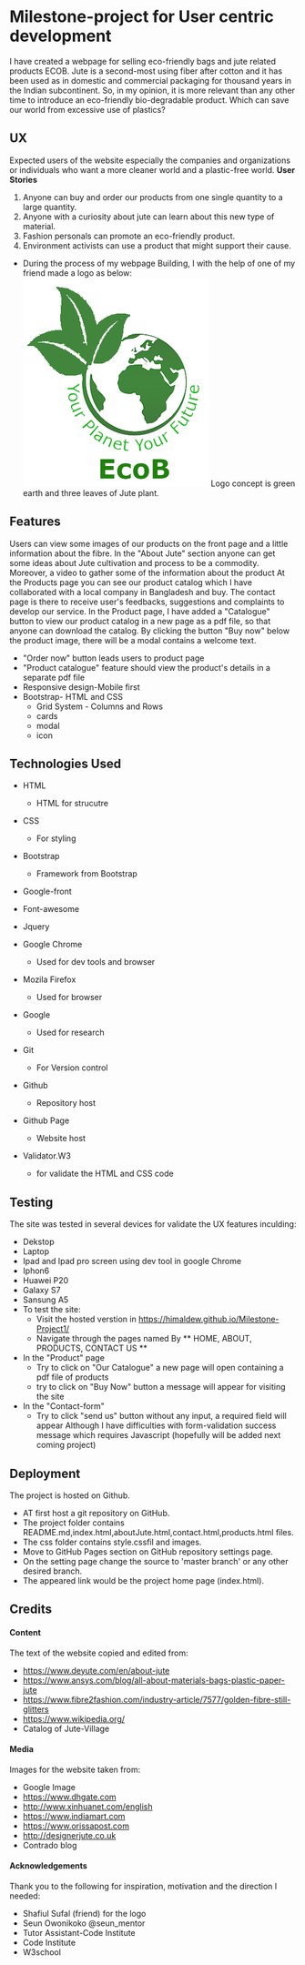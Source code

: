 # Milestone-project for User centric development 
I have created a webpage for selling eco-friendly bags and jute related products ECOB.
Jute is a second-most using fiber after cotton and it has been used as in domestic and commercial packaging for
thousand years in the Indian subcontinent. 
So, in my opinion, it is more relevant than any other time to introduce an eco-friendly bio-degradable product.
Which can save our world from excessive use of plastics?


 ## UX
Expected users of the website especially the companies and organizations or individuals who want a more cleaner 
world and a plastic-free world.
**User Stories**
1. Anyone can buy and order our products from one single quantity to a large quantity.
1. Anyone with a curiosity about jute can learn about this new type of material.
1. Fashion personals can promote an eco-friendly product.
1. Environment activists can use a product that might support their cause.
* During the process of my webpage Building, I with the help of one of my friend made a logo as below:
![GitHub Logo](project/images/logolight.png)
Logo concept is green earth and three leaves of Jute plant.

## Features
Users can view some images of our products on the front page and a little information about the fibre.
 In the "About Jute" section anyone can get some ideas about Jute cultivation and process to be a commodity.
  Moreover, a video to gather some of the information about the product At the Products page you can see our product catalog which 
  I have collaborated with a local company in Bangladesh and buy. The contact page is there to receive user's feedbacks, suggestions and complaints to develop our service. In the Product page, I have added a "Catalogue" button to view our product catalog in a new page as a pdf file, so that anyone can download the catalog. 
By clicking the button "Buy now" below the product image, there will be a modal contains a welcome text.
* "Order now" button leads users to product page 
* "Product catalogue" feature should view the product's details in a separate pdf file
* Responsive design-Mobile first
* Bootstrap- HTML and CSS
    * Grid System - Columns and Rows
    * cards
    * modal
    * icon
## Technologies Used
* HTML
    * HTML for strucutre
* CSS
    * For styling
* Bootstrap
    * Framework from Bootstrap
* Google-front
* Font-awesome 
* Jquery

* Google Chrome
    * Used for dev tools and browser
* Mozila Firefox
    * Used for browser
* Google
    * Used for research 
* Git
    * For Version control
* Github
    * Repository host
* Github Page
    * Website host
* Validator.W3
    * for validate the HTML and CSS code

## Testing
The site was tested in several devices for validate the UX features inculding:
* Dekstop
* Laptop
* Ipad and Ipad pro screen using dev tool in google Chrome
* Iphon6
* Huawei P20
* Galaxy S7
* Sansung A5
* To test the site:
    * Visit the hosted verstion in   https://himaldew.github.io/Milestone-Project1/
    * Navigate through the pages named By ** HOME, ABOUT, PRODUCTS, CONTACT US **
* In the "Product" page
    * Try to click on "Our Catalogue" a new page will open containing a pdf file of products
    * try to click on "Buy Now" button a message will appear for visiting the site 
* In the "Contact-form"
    *   Try to click "send us" button without any input, a required field will appear 
Although I have difficulties with form-validation success message which requires Javascript (hopefully will be added next coming project)
## Deployment
The project is hosted on Github.
* AT first host a git repository on GitHub.
* The project folder contains README.md,index.html,aboutJute.html,contact.html,products.html files.
* The css folder contains style.cssfil and images.
* Move to GitHub Pages section on GitHub repository settings page.
* On the setting page change the source to 'master branch' or any other desired branch.
* The appeared link would be the project home page (index.html).
## Credits
#### Content
The text of the website copied and edited from:
* https://www.deyute.com/en/about-jute
* https://www.ansys.com/blog/all-about-materials-bags-plastic-paper-jute
* https://www.fibre2fashion.com/industry-article/7577/golden-fibre-still-glitters
* https://www.wikipedia.org/  
* Catalog of Jute-Village
#### Media
 Images for the website taken from:  
* Google Image 
* https://www.dhgate.com
* http://www.xinhuanet.com/english
* https://www.indiamart.com
* https://www.orissapost.com
* http://designerjute.co.uk
* Contrado blog
#### Acknowledgements
Thank you to the following for inspiration, motivation and the direction I needed:
* Shafiul Sufal (friend) for the logo
* Seun Owonikoko @seun_mentor
* Tutor Assistant-Code Institute
* Code Institute
* W3school

